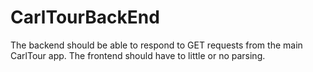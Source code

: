 CarlTourBackEnd
===============

The backend should be able to respond to GET requests from the main CarlTour app.
The frontend should have to little or no parsing.